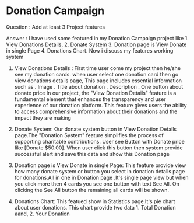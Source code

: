 # Donation Campaign

Question : Add at least 3 Project features

Answer : 
I have used some featured in my Donation Campaign project like 1. View Donations Details, 2. Donate System 3. Donation page is View Donate in single Page 4. Donations Chart. 
Now i discuss my features working system

1. View Donations Details : First time user come my project then he/she see my donation cards. when user select one donation card then go view donations details page, This page includes essential information such as
. Image
. Title about donation
. Description
. One button about donate price
 In our project, the "View Donation Details" feature is a fundamental element that enhances the transparency and user experience of our donation platform. This feature gives users the ability to access comprehensive information about their donations and the impact they are making

 2. Donate System:
 Our donate system button in View Donation Details page.The "Donation System" feature simplifies the process of supporting charitable contributions. User see Button with Donate price like [Donate $50.00]. When user click this button then system provide successful alert and save this data and show this Donation page 

3. Donation page is View Donate in single Page:
This feature provide view how many donate system or  button you select in donation details page for donations.All in one in Donation page .It's single page view but when you click more then 4 cards you see one button with text See All. On clicking the See All button the remaining all cards will be shown. 

4. Donations Chart:
This featued show in Statistics page.It's pie chart about user donations. This chart provide two data 1. Total Donation aand, 2. Your Donation
